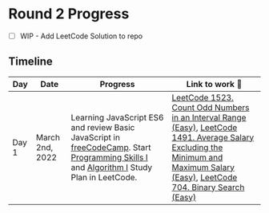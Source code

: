 # Round 2 Progress 

- [ ] WIP - Add LeetCode Solution to repo

## Timeline

|**Day**|**Date**|**Progress**| **Link to work :link:**|
|-----------|------------|----------------|-----------------------|
|Day 1|March 2nd, 2022|Learning JavaScript ES6 and review Basic JavaScript in [freeCodeCamp](https://www.freecodecamp.org/learn/javascript-algorithms-and-data-structures/#es6). Start [Programming Skills I](https://leetcode.com/study-plan/programming-skills/?progress=d0c4tfi) and [Algorithm I](https://leetcode.com/study-plan/algorithm/?progress=d0cydcg) Study Plan in LeetCode. |[LeetCode 1523. Count Odd Numbers in an Interval Range (Easy)](https://leetcode.com/submissions/detail/651638380/), [LeetCode 1491. Average Salary Excluding the Minimum and Maximum Salary (Easy)](https://leetcode.com/submissions/detail/651646379/), [LeetCode 704. Binary Search (Easy)](https://leetcode.com/submissions/detail/651984404/)|
